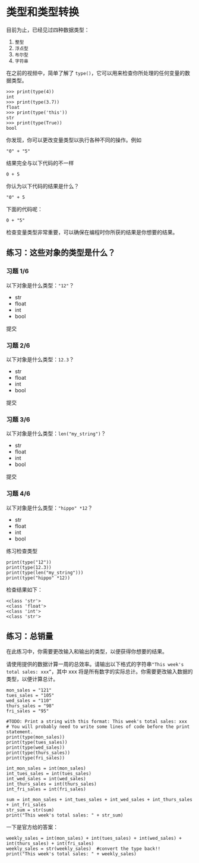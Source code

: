 # 类型和类型转换

目前为止，已经见过四种数据类型：

1. `整型`
2. `浮点型`
3. `布尔型`
4. `字符串`

在之前的视频中，简单了解了 `type()`，它可以用来检查你所处理的任何变量的数据类型。

```
>>> print(type(4))
int
>>> print(type(3.7))
float
>>> print(type('this'))
str
>>> print(type(True))
bool
```

你发现，你可以更改变量类型以执行各种不同的操作。例如

```
"0" + "5"
```

结果完全与以下代码的不一样

```
0 + 5
```

你认为以下代码的结果是什么？

```
"0" + 5
```

下面的代码呢：

```
0 + "5"
```

检查变量类型非常重要，可以确保在编程时你所获的结果是你想要的结果。

## 练习：这些对象的类型是什么？

### 习题 1/6

以下对象是什么类型：`"12"`？

- str
- float
- int
- bool

提交

### 习题 2/6

以下对象是什么类型：`12.3`？

- str
- float
- int
- bool

提交

### 习题 3/6

以下对象是什么类型：`len("my_string")`？

- str
- float
- int
- bool

提交

### 习题 4/6

以下对象是什么类型：`"hippo" *12`？

- str
- float
- int
- bool

练习检查类型

```
print(type("12"))
print(type(12.3))
print(type(len("my_string")))
print(type("hippo" *12))
```

检查结果如下：

```
<class 'str'>
<class 'float'>
<class 'int'>
<class 'str'>
```

## 练习：总销量

在此练习中，你需要更改输入和输出的类型，以便获得你想要的结果。

请使用提供的数据计算一周的总效率。请输出以下格式的字符串`"This week's total sales: xxx”`，其中 xxx 将是所有数字的实际总计。你需要更改输入数据的类型，以便计算总计。

```
mon_sales = "121"
tues_sales = "105"
wed_sales = "110"
thurs_sales = "98"
fri_sales = "95"

#TODO: Print a string with this format: This week's total sales: xxx
# You will probably need to write some lines of code before the print statement.
print(type(mon_sales))
print(type(tues_sales))
print(type(wed_sales))
print(type(thurs_sales))
print(type(fri_sales))

int_mon_sales = int(mon_sales)
int_tues_sales = int(tues_sales)
int_wed_sales = int(wed_sales)
int_thurs_sales = int(thurs_sales)
int_fri_sales = int(fri_sales)

sum = int_mon_sales + int_tues_sales + int_wed_sales + int_thurs_sales + int_fri_sales
str_sum = str(sum)
print("This week's total sales: " + str_sum)
```

一下是官方给的答案：

```
weekly_sales = int(mon_sales) + int(tues_sales) + int(wed_sales) + int(thurs_sales) + int(fri_sales)
weekly_sales = str(weekly_sales)  #convert the type back!!
print("This week's total sales: " + weekly_sales)
```

[1]: https://blog.csdn.net/shanliangliuxing/article/details/7920400

